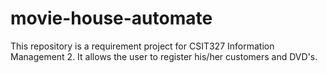 # movie-house-automate
This repository is a requirement project for CSIT327 Information Management 2. It allows the user to register his/her customers and DVD's.
